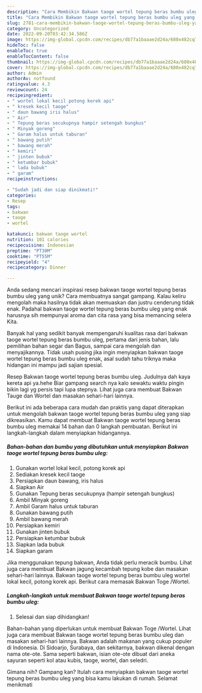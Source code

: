 ```yaml
---
description: "Cara Membikin Bakwan taoge wortel tepung beras bumbu uleg yang Enak"
title: "Cara Membikin Bakwan taoge wortel tepung beras bumbu uleg yang Enak"
slug: 2781-cara-membikin-bakwan-taoge-wortel-tepung-beras-bumbu-uleg-yang-enak
category: Uncategorized
date: 2022-09-20T03:42:34.586Z
image: https://img-global.cpcdn.com/recipes/db77a1baaae2d24a/680x482cq70/bakwan-taoge-wortel-tepung-beras-bumbu-uleg-foto-resep-utama.jpg
hideToc: false
enableToc: true
enableTocContent: false
thumbnail: https://img-global.cpcdn.com/recipes/db77a1baaae2d24a/680x482cq70/bakwan-taoge-wortel-tepung-beras-bumbu-uleg-foto-resep-utama.jpg
cover: https://img-global.cpcdn.com/recipes/db77a1baaae2d24a/680x482cq70/bakwan-taoge-wortel-tepung-beras-bumbu-uleg-foto-resep-utama.jpg
author: Admin
authorAv: notfound
ratingvalue: 4.3
reviewcount: 24
recipeingredient:
- " wortel lokal kecil potong korek api"
- " kresek kecil taoge"
- " daun bawang iris halus"
- " Air"
- " Tepung beras secukupnya hampir setengah bungkus"
- " Minyak goreng"
- " Garam halus untuk taburan"
- " bawang putih"
- " bawang merah"
- " kemiri"
- " jinten bubuk"
- " ketumbar bubuk"
- " lada bubuk"
- " garam"
recipeinstructions:

- "Sudah jadi dan siap dinikmati!"
categories:
- Resep
tags:
- bakwan
- taoge
- wortel

katakunci: bakwan taoge wortel 
nutrition: 101 calories
recipecuisine: Indonesian
preptime: "PT30M"
cooktime: "PT55M"
recipeyield: "4"
recipecategory: Dinner

---
```





Anda sedang mencari inspirasi resep bakwan taoge wortel tepung beras bumbu uleg yang unik? Cara membuatnya sangat gampang. Kalau keliru mengolah maka hasilnya tidak akan memuaskan dan justru cenderung tidak enak. Padahal bakwan taoge wortel tepung beras bumbu uleg yang enak harusnya sih mempunyai aroma dan cita rasa yang bisa memancing selera Kita.





Banyak hal yang sedikit banyak mempengaruhi kualitas rasa dari bakwan taoge wortel tepung beras bumbu uleg, pertama dari jenis bahan, lalu pemilihan bahan segar dan Bagus, sampai cara mengolah dan menyajikannya. Tidak usah pusing jika ingin menyiapkan bakwan taoge wortel tepung beras bumbu uleg enak,      asal sudah tahu triknya maka hidangan ini mampu jadi sajian spesial.














Resep Bakwan taoge wortel tepung beras bumbu uleg. Judulnya dah kaya kereta api ya.hehe Biar gampang search nya kalo sewaktu waktu pingin bikin lagi yg persis tapi lupa stepnya. Lihat juga cara membuat Bakwan Tauge dan Wortel dan masakan sehari-hari lainnya.






Berikut ini ada beberapa cara mudah dan praktis yang dapat diterapkan untuk mengolah bakwan taoge wortel tepung beras bumbu uleg yang siap dikreasikan. Kamu dapat membuat Bakwan taoge wortel tepung beras bumbu uleg memakai 14 bahan dan 0 langkah pembuatan. Berikut ini langkah-langkah dalam menyiapkan hidangannya.

<!--inarticleads1-->

##### Bahan-bahan dan bumbu yang dibutuhkan untuk menyiapkan Bakwan taoge wortel tepung beras bumbu uleg:

1. Gunakan  wortel lokal kecil, potong korek api
1. Sediakan  kresek kecil taoge
1. Persiapkan  daun bawang, iris halus
1. Siapkan  Air
1. Gunakan  Tepung beras secukupnya (hampir setengah bungkus)
1. Ambil  Minyak goreng
1. Ambil  Garam halus untuk taburan
1. Gunakan  bawang putih
1. Ambil  bawang merah
1. Persiapkan  kemiri
1. Gunakan  jinten bubuk
1. Persiapkan  ketumbar bubuk
1. Siapkan  lada bubuk
1. Siapkan  garam


Jika menggunakan tepung bakwan, Anda tidak perlu meracik bumbu. Lihat juga cara membuat Bakwan jagung kecambah tepung kobe dan masakan sehari-hari lainnya. Bakwan taoge wortel tepung beras bumbu uleg wortel lokal kecil, potong korek api. Berikut cara memasak Bakwan Toge /Wortel. 

<!--inarticleads2-->

##### Langkah-langkah untuk membuat Bakwan taoge wortel tepung beras bumbu uleg:


1. Selesai dan siap dihidangkan!

Bahan-bahan yang diperlukan untuk membuat Bakwan Toge /Wortel. Lihat juga cara membuat Bakwan taoge wortel tepung beras bumbu uleg dan masakan sehari-hari lainnya. Bakwan adalah makanan yang cukup populer di Indonesia. Di Sidoarjo, Surabaya, dan sekitarnya, bakwan dikenal dengan nama ote-ote. Sama seperti bakwan, isian ote-ote dibuat dari aneka sayuran seperti kol atau kubis, taoge, wortel, dan seledri. 

Gimana nih? Gampang kan? Itulah cara menyiapkan bakwan taoge wortel tepung beras bumbu uleg yang bisa kamu lakukan di rumah. Selamat menikmati
